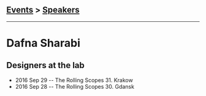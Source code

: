 ## [Events](../README.md) > [Speakers](../speakers.md)
---

# Dafna Sharabi

## Designers at the lab
- 2016 Sep 29 -- The Rolling Scopes 31. Krakow    
- 2016 Sep 28 -- The Rolling Scopes 30. Gdansk    
